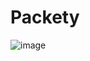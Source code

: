 # Packety
![image](https://github.com/Olga257/Packety/assets/86672770/393d1919-980e-4434-bbe6-4348bc5abdf5)
